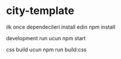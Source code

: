 # city-template
ilk once dependecileri install edin
  npm install
  
development run ucun
  npm start
  
css build ucun
  npm run build:css
